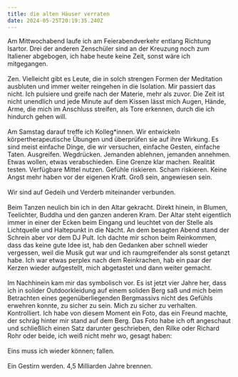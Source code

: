 ```yaml
---
title: die alten Häuser verraten
date: 2024-05-25T20:19:35.240Z
---
```

Am Mittwochabend laufe ich am Feierabendverkehr entlang Richtung Isartor. Drei der anderen Zenschüler sind an der Kreuzung noch zum Italiener abgebogen, ich habe heute keine Zeit, sonst wäre ich mitgegangen.\
\
Zen. Vielleicht gibt es Leute, die in solch strengen Formen der Meditation ausbluten und immer weiter reingehen in die Isolation. Mir passiert das nicht. Ich pulsiere und greife nach der Materie, mehr als zuvor. Die Zeit ist nicht unendlich und jede Minute auf dem Kissen lässt mich Augen, Hände, Arme, die mich im Anschluss streifen, als Tore erkennen, durch die ich hindurch gehen will.\
\
Am Samstag darauf treffe ich Kolleg*innen. Wir entwickeln körpertherapeutische Übungen und überprüfen sie auf ihre Wirkung. Es sind meist einfache Dinge, die wir versuchen, einfache Gesten, einfache Taten. Ausgreifen. Wegdrücken. Jemanden ablehnen, jemanden annehmen. Etwas wollen, etwas verabschieden. Eine Grenze klar machen. Realität testen. Verfügbare Mittel nutzen. Gefühle riskieren. Scham riskieren. Keine Angst mehr haben vor der eigenen Kraft. Groß sein, angewiesen sein.\
\
Wir sind auf Gedeih und Verderb miteinander verbunden.\
\
Beim Tanzen neulich bin ich in den Altar gekracht. Direkt hinein, in Blumen, Teelichter, Buddha und den ganzen anderen Kram. Der Altar steht eigentlich immer in einer der Ecken beim Eingang und leuchtet von der Stelle als Lichtquelle und Haltepunkt in die Nacht. An dem besagten Abend stand der Schrein aber vor dem DJ Pult. Ich dachte mir schon beim Reinkommen, dass das keine gute Idee ist, hab den Gedanken aber schnell wieder vergessen, weil die Musik gut war und ich raumgreifender als sonst getanzt habe. Ich war etwas perplex nach dem Reinkrachen, hab ein paar der Kerzen wieder aufgestellt, mich abgetastet und dann weiter gemacht.\
\
Im Nachhinein kam mir das symbolisch vor. Es ist jetzt vier Jahre her, dass ich in solider Outdoorkleidung auf einem soliden Berg saß und mich beim Betrachten eines gegenüberliegenden Bergmassivs nicht des Gefühls erwehren konnte, zu sicher zu sein. Mich zu sicher zu verhalten. Kontrolliert. Ich habe von diesem Moment ein Foto, das ein Freund machte, der schräg hinter mir stand auf dem Berg. Das Foto habe ich oft angeschaut und schließlich einen Satz darunter geschrieben, den Rilke oder Richard Rohr oder beide, ich weiß nicht mehr wo, gesagt haben:\
\
Eins muss ich wieder können; fallen.\
\
Ein Gestirn werden. 4,5 Milliarden Jahre brennen.